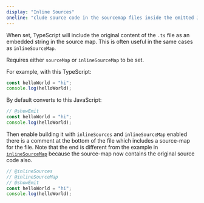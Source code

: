```yaml
---
display: "Inline Sources"
oneline: "clude source code in the sourcemap files inside the emitted JavaScript"
---
```


When set, TypeScript will include the original content of the `.ts` file as an embedded string in the source map.
This is often useful in the same cases as `inlineSourceMap`.

Requires either `sourceMap` or `inlineSourceMap` to be set.

For example, with this TypeScript:

```ts twoslash
const helloWorld = "hi";
console.log(helloWorld);
```

By default converts to this JavaScript:

```ts twoslash
// @showEmit
const helloWorld = "hi";
console.log(helloWorld);
```

Then enable building it with `inlineSources` and `inlineSourceMap` enabled there is a comment at the bottom of the file which includes
a source-map for the file.
Note that the end is different from the example in [`inlineSourceMap`](#inlineSourceMap) because the source-map now contains the original source code also.

```ts twoslash
// @inlineSources
// @inlineSourceMap
// @showEmit
const helloWorld = "hi";
console.log(helloWorld);
```
